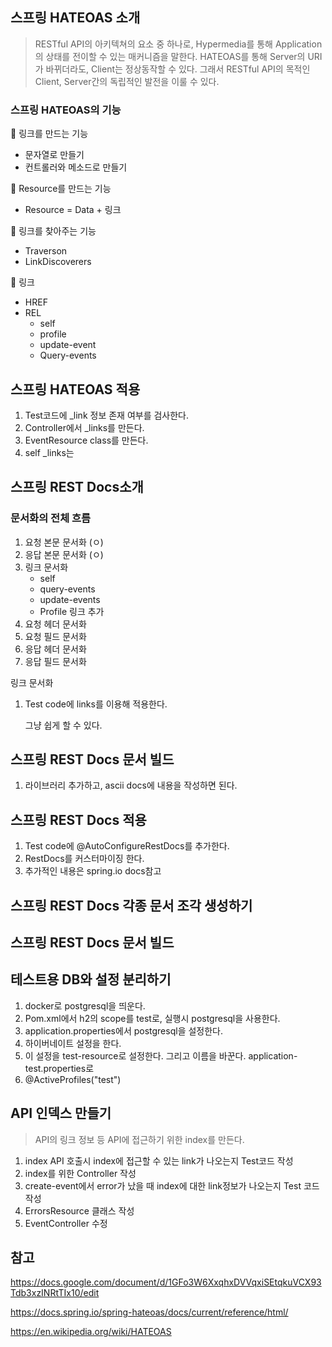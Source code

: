 ## 스프링 HATEOAS 소개

> RESTful API의 아키텍쳐의 요소 중 하나로, Hypermedia를 통해 Application의 상태를 전이할 수 있는 매커니즘을 말한다. HATEOAS를 통해 Server의 URI가 바뀌더라도, Client는 정상동작할 수 있다. 그래서 RESTful API의 목적인 Client, Server간의 독립적인 발전을 이룰 수 있다.

### 스프링 HATEOAS의 기능

:round_pushpin: 링크를 만드는 기능

- 문자열로 만들기
- 컨트롤러와 메소드로 만들기



:round_pushpin: Resource를 만드는 기능

- Resource = Data + 링크



:round_pushpin: 링크를 찾아주는 기능

- Traverson
- LinkDiscoverers



:round_pushpin: 링크

- HREF
- REL
  - self
  - profile
  - update-event
  - Query-events



## 스프링 HATEOAS 적용

1. Test코드에 _link 정보 존재 여부를 검사한다.
2. Controller에서 _links를 만든다.
3. EventResource class를 만든다.
4. self _links는 



## 스프링 REST Docs소개

### 문서화의 전체 흐름

1. 요청 본문 문서화 (ㅇ)
2. 응답 본문 문서화 (ㅇ)
3. 링크 문서화
   - self
   - query-events
   - update-events
   - Profile 링크 추가
4. 요청 헤더 문서화
5. 요청 필드 문서화
6. 응답 헤더 문서화
7. 응답 필드 문서화



링크 문서화

1. Test code에 links를 이용해 적용한다.

   그냥 쉽게 할 수 있다.



## 스프링 REST Docs 문서 빌드

1. 라이브러리 추가하고, ascii docs에 내용을 작성하면 된다.





## 스프링 REST Docs 적용

1. Test code에 @AutoConfigureRestDocs를 추가한다.
2. RestDocs를 커스터마이징 한다.
3. 추가적인 내용은 spring.io docs참고



## 스프링 REST Docs 각종 문서 조각 생성하기

## 스프링 REST Docs 문서 빌드



## 테스트용 DB와 설정 분리하기

1. docker로 postgresql을 띄운다.
2. Pom.xml에서 h2의 scope를 test로, 실행시 postgresql을 사용한다.
3. application.properties에서 postgresql을 설정한다.
4. 하이버네이트 설정을 한다.
5. 이 설정을 test-resource로 설정한다. 그리고 이름을 바꾼다. application-test.properties로
6. @ActiveProfiles("test")



## API 인덱스 만들기

> API의 링크 정보 등 API에 접근하기 위한 index를 만든다.

1. index API 호출시 index에 접근할 수 있는 link가 나오는지 Test코드 작성
2. index를 위한 Controller 작성
3. create-event에서 error가 났을 때 index에 대한 link정보가 나오는지 Test 코드 작성
4. ErrorsResource 클래스 작성 
5. EventController 수정





## 참고

https://docs.google.com/document/d/1GFo3W6XxqhxDVVqxiSEtqkuVCX93Tdb3xzINRtTIx10/edit

https://docs.spring.io/spring-hateoas/docs/current/reference/html/

https://en.wikipedia.org/wiki/HATEOAS